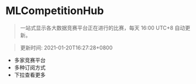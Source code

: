 # MLCompetitionHub

> 一站式显示各大数据竞赛平台正在进行的比赛，每天 16:00 UTC+8 自动更新。
  
> 更新时间: 2021-01-20T16:27:28+0800 

* 多家竞赛平台
* 多种订阅方式
* 下拉查看更多